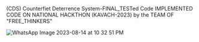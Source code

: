 (CDS) Counterfiet Deterrence System-FINAL_TESTed Code
IMPLEMENTED CODE ON NATIONAL HACKTHON (KAVACH-2023) by the TEAM OF "FREE_THINKERS"

![WhatsApp Image 2023-08-14 at 10 32 51 PM](https://github.com/poomainthan/Counterfiet-Deterrence-System-IoT-/assets/86851654/5ad3dac9-14bb-4822-8612-077ecd5e0540)
